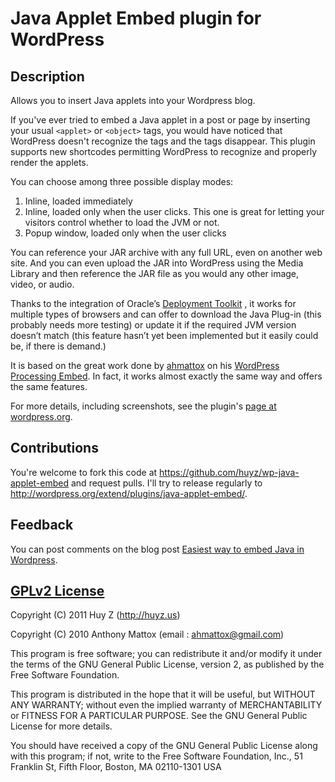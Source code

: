 Java Applet Embed plugin for WordPress
======================================

Description
-----------
Allows you to insert Java applets into your Wordpress blog.

If you've ever tried to embed a Java applet in a post or page by inserting
your usual `<applet>` or `<object>` tags, you would have noticed that
WordPress doesn't recognize the tags and the tags disappear. This plugin
supports new shortcodes permitting WordPress to recognize and properly render
the applets.

You can choose among three possible display modes:

1. Inline, loaded immediately
2. Inline, loaded only when the user clicks. This one is great for letting
   your visitors control whether to load the JVM or not.
3. Popup window, loaded only when the user clicks

You can reference your JAR archive with any full URL, even on another web
site.  And you can even upload the JAR into WordPress using the Media
Library and then reference the JAR file as you would any other image, video,
or audio.

Thanks to the integration of Oracle’s [Deployment
Toolkit](http://download.oracle.com/javase/6/docs/technotes/guides/jweb/deployment_advice.html#deplToolkit)
, it works for multiple types of browsers and can offer to download the Java
Plug-in (this probably needs more testing) or update it if the required JVM
version doesn’t match (this feature hasn’t yet been implemented but it easily
could be, if there is demand.)

It is based on the great work done by
[ahmattox](http://profiles.wordpress.org/users/ahmattox/) on his
[WordPress Processing Embed](http://wordpress.org/extend/plugins/wordpress-processing-embed/).
In fact, it works almost exactly the same way and offers the same features.

For more details, including screenshots,
see the plugin's [page at wordpress.org](http://wordpress.org/extend/plugins/java-applet-embed/screenshots/).

Contributions
-------------
You're welcome to fork this code at https://github.com/huyz/wp-java-applet-embed
and request pulls.
I'll try to release regularly to http://wordpress.org/extend/plugins/java-applet-embed/.

Feedback
--------
You can post comments on the blog post [Easiest way to embed Java in Wordpress](http://huyz.us/2011/the-easiest-way-to-embed-java-in-wordpress/).

[GPLv2 License](http://www.gnu.org/licenses/old-licenses/gpl-2.0.html)
----------------------------------------------------------------------
Copyright (C) 2011  Huy Z (http://huyz.us)

Copyright (C) 2010  Anthony Mattox  (email : ahmattox@gmail.com)

This program is free software; you can redistribute it and/or modify
it under the terms of the GNU General Public License, version 2, as 
published by the Free Software Foundation.

This program is distributed in the hope that it will be useful,
but WITHOUT ANY WARRANTY; without even the implied warranty of
MERCHANTABILITY or FITNESS FOR A PARTICULAR PURPOSE.  See the
GNU General Public License for more details.

You should have received a copy of the GNU General Public License
along with this program; if not, write to the Free Software
Foundation, Inc., 51 Franklin St, Fifth Floor, Boston, MA  02110-1301  USA
